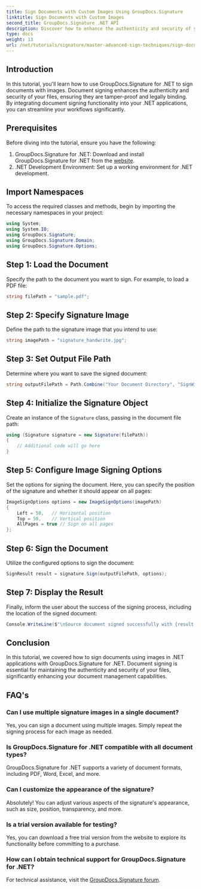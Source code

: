 ```yaml
---
title: Sign Documents with Custom Images Using GroupDocs.Signature
linktitle: Sign Documents with Custom Images
second_title: GroupDocs.Signature .NET API
description: Discover how to enhance the authenticity and security of your documents by signing them with custom images using GroupDocs.Signature for .NET. This step-by-step tutorial covers everything from loading a document.
type: docs
weight: 13
url: /net/tutorials/signature/master-advanced-sign-techniques/sign-documents-with-custom-image/
---
```

## Introduction

In this tutorial, you'll learn how to use GroupDocs.Signature for .NET to sign documents with images. Document signing enhances the authenticity and security of your files, ensuring they are tamper-proof and legally binding. By integrating document signing functionality into your .NET applications, you can streamline your workflows significantly.

## Prerequisites

Before diving into the tutorial, ensure you have the following:

1. GroupDocs.Signature for .NET: Download and install GroupDocs.Signature for .NET from the [website](https://releases.groupdocs.com/signature/net/).
2. .NET Development Environment: Set up a working environment for .NET development.

## Import Namespaces

To access the required classes and methods, begin by importing the necessary namespaces in your project:

```csharp
using System;
using System.IO;
using GroupDocs.Signature;
using GroupDocs.Signature.Domain;
using GroupDocs.Signature.Options;
```

## Step 1: Load the Document

Specify the path to the document you want to sign. For example, to load a PDF file:

```csharp
string filePath = "sample.pdf";
```

## Step 2: Specify Signature Image

Define the path to the signature image that you intend to use:

```csharp
string imagePath = "signature_handwrite.jpg";
```

## Step 3: Set Output File Path

Determine where you want to save the signed document:

```csharp
string outputFilePath = Path.Combine("Your Document Directory", "SignWithImage", "SignedDocument.pdf");
```

## Step 4: Initialize the Signature Object

Create an instance of the `Signature` class, passing in the document file path:

```csharp
using (Signature signature = new Signature(filePath))
{
    // Additional code will go here
}
```

## Step 5: Configure Image Signing Options

Set the options for signing the document. Here, you can specify the position of the signature and whether it should appear on all pages:

```csharp
ImageSignOptions options = new ImageSignOptions(imagePath)
{
    Left = 50,   // Horizontal position
    Top = 50,    // Vertical position
    AllPages = true // Sign on all pages
};
```

## Step 6: Sign the Document

Utilize the configured options to sign the document:

```csharp
SignResult result = signature.Sign(outputFilePath, options);
```

## Step 7: Display the Result

Finally, inform the user about the success of the signing process, including the location of the signed document:

```csharp
Console.WriteLine($"\nSource document signed successfully with {result.Succeeded.Count} signature(s).\nFile saved at {outputFilePath}.");
```

## Conclusion

In this tutorial, we covered how to sign documents using images in .NET applications with GroupDocs.Signature for .NET. Document signing is essential for maintaining the authenticity and security of your files, significantly enhancing your document management capabilities.

## FAQ's

### Can I use multiple signature images in a single document?

Yes, you can sign a document using multiple images. Simply repeat the signing process for each image as needed.

### Is GroupDocs.Signature for .NET compatible with all document types?

GroupDocs.Signature for .NET supports a variety of document formats, including PDF, Word, Excel, and more.

### Can I customize the appearance of the signature?

Absolutely! You can adjust various aspects of the signature's appearance, such as size, position, transparency, and more.

### Is a trial version available for testing?

Yes, you can download a free trial version from the website to explore its functionality before committing to a purchase.

### How can I obtain technical support for GroupDocs.Signature for .NET?

For technical assistance, visit the [GroupDocs.Signature forum](https://forum.groupdocs.com/c/signature/13).
